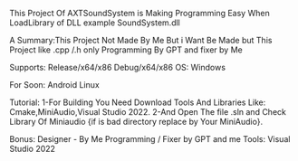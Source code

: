 This Project Of AXTSoundSystem is Making Programming Easy When LoadLibrary of DLL example SoundSystem.dll

A Summary:This Project Not Made By Me But i Want Be Made but This Project like .cpp /.h only Programming By GPT and fixer by Me

Supports:
Release/x64/x86
Debug/x64/x86
OS:
Windows


For Soon:
Android
Linux

Tutorial:
1-For Building You Need Download Tools And Libraries Like:
Cmake,MiniAudio,Visual Studio 2022.
2-And Open The file .sln and Check Library Of Miniaudio {if is bad directory replace by Your MiniAudio}.

Bonus:
Designer - By Me
Programming / Fixer by GPT and me
Tools:
Visual Studio 2022
